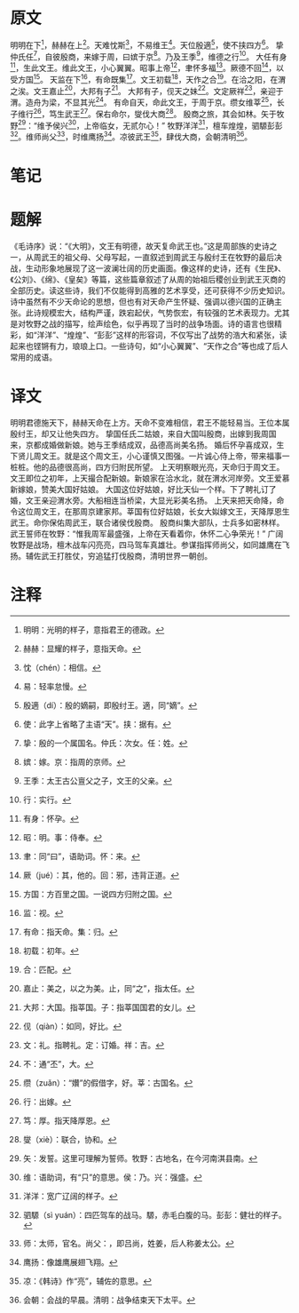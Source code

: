 # 原文
明明在下[^1]，赫赫在上[^2]。天难忱斯[^3]，不易维王[^4]。天位殷適[^5]，使不挟四方[^6]。
挚仲氏任[^7]，自彼殷商，来嫁于周，曰嫔于京[^8]。乃及王季[^9]，维德之行[^10]。
大任有身[^11]，生此文王。维此文王，小心翼翼。昭事上帝[^12]，聿怀多福[^13]。厥德不回[^14]，以受方国[^15]。
天监在下[^16]，有命既集[^17]。文王初载[^18]，天作之合[^19]。在洽之阳，在渭之涘。文王嘉止[^20]，大邦有子[^21]。
大邦有子，伣天之妹[^22]。文定厥祥[^23]，亲迎于渭。造舟为梁，不显其光[^24]。
有命自天，命此文王，于周于京。缵女维莘[^25]，长子维行[^26]，笃生武王[^27]。保右命尔，燮伐大商[^28]。
殷商之旅，其会如林。矢于牧野[^29]：“维予侯兴[^30]，上帝临女，无贰尔心！”
牧野洋洋[^31]，檀车煌煌，驷騵彭彭[^32]。维师尚父[^33]，时维鹰扬[^34]。凉彼武王[^35]，肆伐大商，会朝清明[^36]。
# 笔记

# 题解
《毛诗序》说：“《大明》，文王有明德，故天复命武王也。”这是周部族的史诗之一，从周武王的祖父母、父母写起，一直叙述到周武王与殷纣王在牧野的最后决战，生动形象地展现了这一波澜壮阔的历史画面。像这样的史诗，还有《生民》、《公刘》、《绵》、《皇矣》等篇，这些篇章叙述了从周的始祖后稷创业到武王灭商的全部历史。读这些诗，我们不仅能得到高雅的艺术享受，还可获得不少历史知识。诗中虽然有不少天命论的思想，但也有对天命产生怀疑、强调以德兴国的正确主张。此诗规模宏大，结构严谨，跌宕起伏，气势恢宏，有较强的艺术表现力。尤其是对牧野之战的描写，绘声绘色，似乎再现了当时的战争场面。诗的语言也很精彩，如“洋洋”、“煌煌”、“彭彭”这样的形容词，不仅写出了战势的浩大和紧张，读起来也铿锵有力，琅琅上口。一些诗句，如“小心翼翼”、“天作之合”等也成了后人常用的成语。
# 译文
明明君德施天下，赫赫天命在上方。天命不变难相信，君王不能轻易当。王位本属殷纣王，却又让他失四方。
挚国任氏二姑娘，来自大国叫殷商，出嫁到我周国来，京都成婚做新娘。她与王季结成双，品德高尚美名扬。
婚后怀孕喜成双，生下贤儿周文王。就是这个周文王，小心谨慎又图强。一片诚心侍上帝，带来福事一桩桩。他的品德很高尚，四方归附民所望。
上天明察眼光亮，天命归于周文王。文王即位之初年，上天撮合配新娘。新娘家在洽水北，就在渭水河岸旁。文王爱慕新嫁娘，赞美大国好姑娘。
大国这位好姑娘，好比天仙一个样。下了聘礼订了婚，文王亲迎渭水旁。大船相连当桥梁，大显光彩美名扬。
上天来把天命降，命令这位周文王，在那周京建家邦。莘国有位好姑娘，长女大姒嫁文王，天降厚恩生武王。命你保佑周武王，联合诸侯伐殷商。
殷商纠集大部队，士兵多如密林样。武王誓师在牧野：“惟我周军最盛强，上帝在天看着你，休怀二心争荣光！”
广阔牧野是战场，檀木战车闪亮亮，四马驾车真雄壮。参谋指挥师尚父，如同雄鹰在飞扬。辅佐武王打胜仗，穷追猛打伐殷商，清明世界一朝创。
# 注释

[^1]: 明明：光明的样子，意指君王的德政。
[^2]: 赫赫：显耀的样子，意指天命。
[^3]: 忱（chén）：相信。
[^4]: 易：轻率怠慢。
[^5]: 殷適（dí）：殷的嫡嗣，即殷纣王。適，同“嫡”。
[^6]: 使：此字上省略了主语“天”。挟：据有。
[^7]: 挚：殷的一个属国名。仲氏：次女。任：姓。
[^8]: 嫔：嫁。京：指周的京师。
[^9]: 王季：太王古公亶父之子，文王的父亲。
[^10]: 行：实行。
[^11]: 有身：怀孕。
[^12]: 昭：明。事：侍奉。
[^13]: 聿：同“曰”，语助词。怀：来。
[^14]: 厥（jué）：其，他的。回：邪，违背正道。
[^15]: 方国：方百里之国。一说四方归附之国。
[^16]: 监：视。
[^17]: 有命：指天命。集：归。
[^18]: 初载：初年。
[^19]: 合：匹配。
[^20]: 嘉止：美之，以之为美。止，同“之”，指太任。
[^21]: 大邦：大国。指莘国。子：指莘国国君的女儿。
[^22]: 伣（qiàn）：如同，好比。
[^23]: 文：礼。指聘礼。定：订婚。祥：吉。
[^24]: 不：通“丕”，大。
[^25]: 缵（zuǎn）：“㜺”的假借字，好。莘：古国名。
[^26]: 行：出嫁。
[^27]: 笃：厚。指天降厚恩。
[^28]: 燮（xiè）：联合，协和。
[^29]: 矢：发誓。这里可理解为誓师。牧野：古地名，在今河南淇县南。
[^30]: 维：语助词，有“只”的意思。侯：乃。兴：强盛。
[^31]: 洋洋：宽广辽阔的样子。
[^32]: 驷騵（sì yuán）：四匹驾车的战马。騵，赤毛白腹的马。彭彭：健壮的样子。
[^33]: 师：太师，官名。尚父：，即吕尚，姓姜，后人称姜太公。
[^34]: 鹰扬：像雄鹰展翅飞翔。
[^35]: 凉：《韩诗》作“亮”，辅佐的意思。
[^36]: 会朝：会战的早晨。清明：战争结束天下太平。